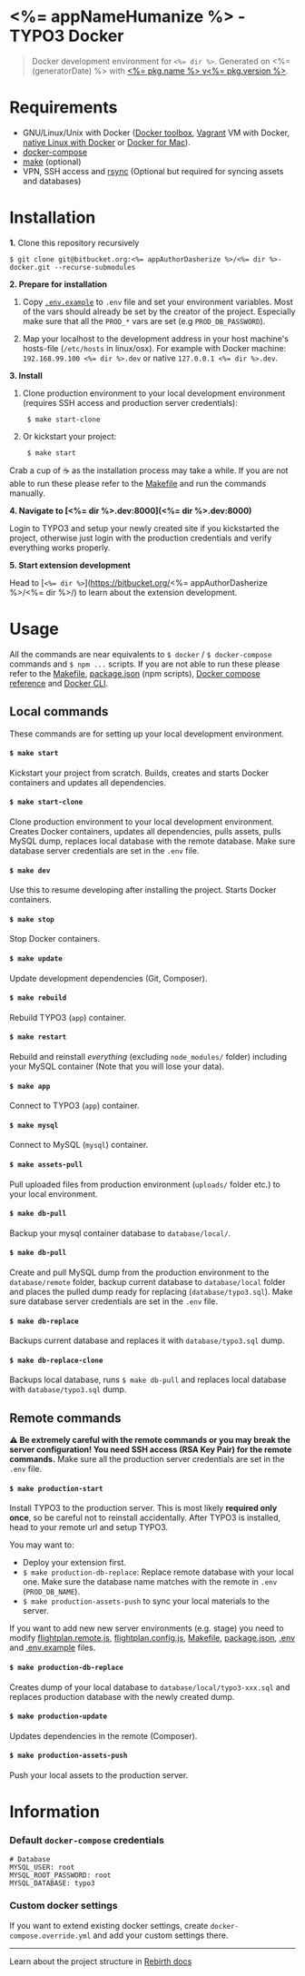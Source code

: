 # <%= appNameHumanize %> - TYPO3 Docker

> Docker development environment for `<%= dir %>`. Generated on <%= (generatorDate) %> with [<%= pkg.name %> v<%= pkg.version %>](<%= (generatorRepository) %>).

# Requirements

* GNU/Linux/Unix with Docker ([Docker toolbox](https://www.docker.com/products/docker-toolbox), [Vagrant](https://www.vagrantup.com/downloads.html) VM with Docker, [native Linux with Docker](http://docs.docker.com/linux/step_one/) or [Docker for Mac](https://docs.docker.com/docker-for-mac/)).
* [docker-compose](https://github.com/docker/compose)
* [make](https://www.gnu.org/software/make/manual/make.html) (optional)
* VPN, SSH access and [rsync](https://linux.die.net/man/1/rsync) (Optional but required for syncing assets and databases)

# Installation 

**1.** Clone this repository recursively

```
$ git clone git@bitbucket.org:<%= appAuthorDasherize %>/<%= dir %>-docker.git --recurse-submodules
```

**2. Prepare for installation** 

1.  Copy [`.env.example`](.env.example) to `.env` file and set your environment variables. Most of the vars should already be set by the creator of the project. Especially make sure that all the `PROD_*` vars are set (e.g `PROD_DB_PASSWORD`). 

2. Map your localhost to the development address in your host machine's hosts-file (`/etc/hosts` in linux/osx). For example with Docker machine: `192.168.99.100 <%= dir %>.dev` or native `127.0.0.1 <%= dir %>.dev`.

**3. Install**

1. Clone production environment to your local development environment (requires SSH access and production server credentials):

        $ make start-clone

2. Or kickstart your project:

        $ make start

Crab a cup of :coffee: as the installation process may take a while. If you are not able to run these please refer to the [Makefile](Makefile) and run the commands manually.

**4. Navigate to [<%= dir %>.dev:8000](<%= dir %>.dev:8000)**

Login to TYPO3 and setup your newly created site if you kickstarted the project, otherwise just login with the production credentials and verify everything works properly. 

**5. Start extension development**

Head to [`<%= dir %>`](https://bitbucket.org/<%= appAuthorDasherize %>/<%= dir %>/) to learn about the extension development. 

# Usage

All the commands are near equivalents to `$ docker` / `$ docker-compose` commands and `$ npm ...` scripts. If you are not able to run these please refer to the [Makefile](Makefile), [package.json](package.json) (npm scripts), [Docker compose reference](https://docs.docker.com/compose/reference) and [Docker CLI](https://docs.docker.com/engine/reference/commandline/). 

## Local commands

These commands are for setting up your local development environment.

#### `$ make start`

Kickstart your project from scratch. Builds, creates and starts Docker containers and updates all dependencies. 

#### `$ make start-clone`

Clone production environment to your local development environment. Creates Docker containers, updates all dependencies, pulls assets, pulls MySQL dump, replaces local database with the remote database. Make sure database server credentials are set in the `.env` file.

#### `$ make dev`

Use this to resume developing after installing the project. Starts Docker containers.

#### `$ make stop`

Stop Docker containers.

#### `$ make update`

Update development dependencies (Git, Composer).

#### `$ make rebuild`

Rebuild TYPO3 (`app`) container.

#### `$ make restart`

Rebuild and reinstall _everything_ (excluding `node_modules/` folder) including your MySQL container (Note that you will lose your data).

#### `$ make app`

Connect to TYPO3 (`app`) container.

#### `$ make mysql`

Connect to MySQL (`mysql`) container.

#### `$ make assets-pull`

Pull uploaded files from production environment (`uploads/`  folder etc.) to your local environment.

#### `$ make db-pull`

Backup your mysql container database to `database/local/`.

#### `$ make db-pull`

Create and pull MySQL dump from the production environment to the `database/remote` folder, backup current database to  `database/local` folder and places the pulled dump ready for replacing (`database/typo3.sql`). Make sure database server credentials are set in the `.env` file.

#### `$ make db-replace`

Backups current database and replaces it with `database/typo3.sql` dump. 

#### `$ make db-replace-clone`

Backups local database, runs `$ make db-pull` and replaces local database with `database/typo3.sql` dump.

## Remote commands

**:warning: Be extremely careful with the remote commands or you may break the server configuration! You need SSH access (RSA Key Pair) for the remote commands.** Make sure all the production server credentials are set in the `.env` file.

#### `$ make production-start`

Install TYPO3 to the production server. This is most likely **required only once**, so be careful not to reinstall accidentally. After TYPO3 is installed, head to your remote url and setup TYPO3.

You may want to:

* Deploy your extension first.
* `$ make production-db-replace`: Replace remote database with your local one. Make sure the database name matches with the remote in `.env` (`PROD_DB_NAME`).
* `$ make production-assets-push` to sync your local materials to the server.

If you want to add new new server environments (e.g. stage) you need to modify [flightplan.remote.js](flightplan.remote.js), [flightplan.config.js](flightplan.config.js), [Makefile](Makefile), [package.json](package.json), [.env](.env) and [.env.example](.env.example) files. 

#### `$ make production-db-replace`

Creates dump of your local database to `database/local/typo3-xxx.sql` and replaces production database with the newly created dump. 

#### `$ make production-update`

Updates dependencies in the remote (Composer).

#### `$ make production-assets-push`

Push your local assets to the production server.


# Information

### Default `docker-compose` credentials

```
# Database
MYSQL_USER: root
MYSQL_ROOT_PASSWORD: root
MYSQL_DATABASE: typo3
```

### Custom docker settings

If you want to extend existing docker settings, create `docker-compose.override.yml` and add your custom settings there. 

---

Learn about the project structure in [Rebirth docs](https://github.com/joonasy/generator-rebirth/tree/master/docs)
